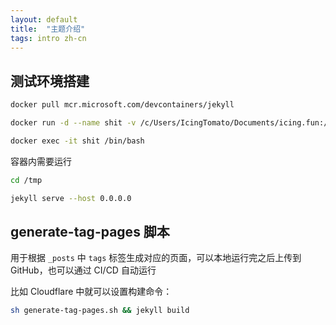 ```yaml
---
layout: default
title:  "主题介绍"
tags: intro zh-cn
---
```


## 测试环境搭建

```bash
docker pull mcr.microsoft.com/devcontainers/jekyll

docker run -d --name shit -v /c/Users/IcingTomato/Documents/icing.fun:/tmp -p 127.0.0.1:4000:4000 -it mcr.microsoft.com/devcontainers/jekyll:latest /bin/bash

docker exec -it shit /bin/bash
```

容器内需要运行

```bash
cd /tmp

jekyll serve --host 0.0.0.0
```

## generate-tag-pages 脚本

用于根据 `_posts` 中 `tags` 标签生成对应的页面，可以本地运行完之后上传到 GitHub，也可以通过 CI/CD 自动运行

比如 Cloudflare 中就可以设置构建命令：

```bash
sh generate-tag-pages.sh && jekyll build
```
